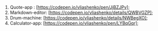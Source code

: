 1. Quote-app : [https://codepen.io/vliashenko/pen/JjBZJPv];
2. Markdown-editor: [https://codepen.io/vliashenko/details/QWBVGZP];
3. Drum-machine: [https://codepen.io/vliashenko/details/NWBegXO];
4. Calculator-app: [https://codepen.io/vliashenko/pen/LYBqGqr];
